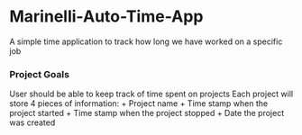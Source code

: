 # Marinelli-Auto-Time-App
A simple time application to track how long we have worked on a specific job


### Project Goals
User should be able to keep track of time spent on projects
Each project will store 4 pieces of information:
	+ Project name
	+ Time stamp when the project started
	+ Time stamp when the project stopped
	+ Date the project was created
